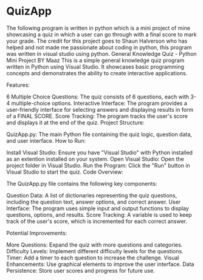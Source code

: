 # QuizApp
The following program is written in python which is a mini project of mine showcasing a quiz in which a user can go through with a final score to mark your grade. The credit for this project goes to Shaun Halverson who has helped and not made me passionate about coding in python, this program was written in visual studio using python. 
General Knowledge Quiz - Python Mini Project BY Maaz
This is a simple general knowledge quiz program written in Python using Visual Studio. It showcases basic programming concepts and demonstrates the ability to create interactive applications.

Features:

6 Multiple Choice Questions: The quiz consists of 6 questions, each with 3-4 multiple-choice options.
Interactive Interface: The program provides a user-friendly interface for selecting answers and displaying results in form of a FINAL SCORE.
Score Tracking: The program tracks the user's score and displays it at the end of the quiz.
Project Structure:

QuizApp.py: The main Python file containing the quiz logic, question data, and user interface.
How to Run:

Install Visual Studio: Ensure you have "Visual Studio" with Python installed as an extention installed on your system.
Open Visual Studio: Open the project folder in Visual Studio.
Run the Program: Click the "Run" button in Visual Studio to start the quiz.
Code Overview:

The QuizApp.py file contains the following key components:

Question Data: A list of dictionaries representing the quiz questions, including the question text, answer options, and correct answer.
User Interface: The program uses simple input and output functions to display questions, options, and results.
Score Tracking: A variable is used to keep track of the user's score, which is incremented for each correct answer.

Potential Improvements:

More Questions: Expand the quiz with more questions and categories.
Difficulty Levels: Implement different difficulty levels for the questions.
Timer: Add a timer to each question to increase the challenge.
Visual Enhancements: Use graphical elements to improve the user interface.
Data Persistence: Store user scores and progress for future use.
